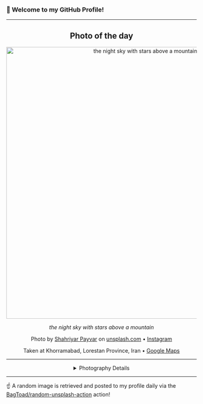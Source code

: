 ### 👋 Welcome to my GitHub Profile!

----
<div align="center">

## Photo of the day
  
  <a href="https://unsplash.com/photos/the-night-sky-with-stars-above-a-mountain-9LRH1qh4F-s"><img width="720" src="https://images.unsplash.com/photo-1698247511966-5cd403559c22?crop=entropy&cs=tinysrgb&fit=max&fm=jpg&ixid=M3w1OTQ0OTd8MHwxfHJhbmRvbXx8fHx8fHx8fDE3NTE0MzY2OTJ8&ixlib=rb-4.1.0&q=80&w=1080" alt="the night sky with stars above a mountain"></a>
  
  <em>the night sky with stars above a mountain</em>
  
  <em></em>

  Photo by [Shahriyar Payvar](null) on [unsplash.com](https://unsplash.com/) • [Instagram](https://instagram.com/Shahriyar.Payvar)
  
  Taken at Khorramabad, Lorestan Province, Iran • [Google Maps](https://www.google.com/maps/search/?api=1&query=33.464683,48.338964)
  
  ---
  
<details>
<summary>Photography Details</summary>
  
| Parameter     | Value |
| ------------- | ----- |
| Camera Model  |  EOS 760D |
| Exposure Time | 30 |
| Aperture      | 3.5 |
| Focal Length  | 18.0 |
| ISO           | 3200 |
| Location      | Khorramabad, Lorestan Province, Iran (Iran) |
| Coordinates   | Latitude 33.464683, Longitude 48.338964 |

</details>

</div>

----

☝️ A random image is retrieved and posted to my profile daily via the [BagToad/random-unsplash-action](https://github.com/BagToad/random-unsplash-action) action!

